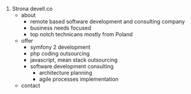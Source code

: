 1. Strona devell.co
	- about
		- remote based software development and consulting company
		- business needs focused
		- top notch technicans mostly from Poland
	- offer
		- symfony 2 development
		- php coding outsourcing
		- javascript, mean stack outsourcing
		- software development consulting
			- architecture planning
			- agile processes implementation
	- contact

